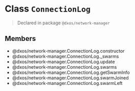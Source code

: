 # Class `ConnectionLog`
> Declared in package `@dxos/network-manager`

## Members
- @dxos/network-manager.ConnectionLog.constructor
- @dxos/network-manager.ConnectionLog._swarms
- @dxos/network-manager.ConnectionLog.update
- @dxos/network-manager.ConnectionLog.swarms
- @dxos/network-manager.ConnectionLog.getSwarmInfo
- @dxos/network-manager.ConnectionLog.swarmJoined
- @dxos/network-manager.ConnectionLog.swarmLeft
